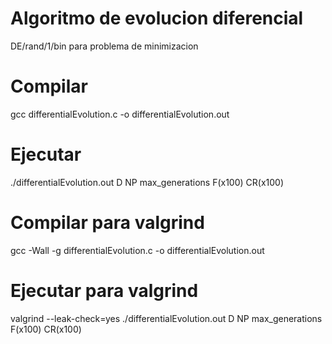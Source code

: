 # Algoritmo de evolucion diferencial
DE/rand/1/bin para problema de minimizacion

# Compilar
gcc differentialEvolution.c -o differentialEvolution.out

# Ejecutar
./differentialEvolution.out D NP max_generations F(x100) CR(x100)

# Compilar para valgrind
gcc -Wall -g differentialEvolution.c -o differentialEvolution.out

# Ejecutar para valgrind
valgrind --leak-check=yes ./differentialEvolution.out D NP max_generations F(x100) CR(x100)
